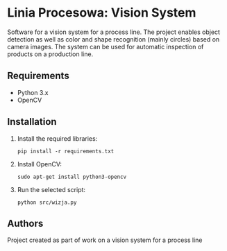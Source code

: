 # Linia Procesowa: Vision System

Software for a vision system for a process line. The project enables object detection as well as color and shape recognition (mainly circles) based on camera images. The system can be used for automatic inspection of products on a production line.

## Requirements

- Python 3.x
- OpenCV

## Installation

1. Install the required libraries:
    ```
    pip install -r requirements.txt
    ```

2. Install OpenCV:
    ```
    sudo apt-get install python3-opencv
    ```

3. Run the selected script:
    ```
    python src/wizja.py
    ```

## Authors

Project created as part of work on a vision system for a process line